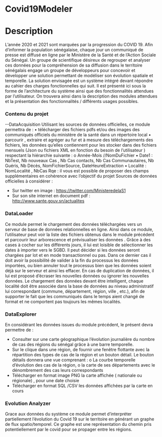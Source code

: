 # Covid19Modeler
# Description

L’année 2020 et 2021 sont marquées par la progression du COVID 19. Afin d’informer la population sénégalaise, chaque jour un communiqué de presse est diffusé en ligne par le Ministère de la Santé et de l’Action Sociale du Sénégal.
Un groupe de scientifique désireux de regrouper et analyser ces données pour la compréhension de sa diffusion dans le territoire sénégalais engage un groupe de développeurs pour concevoir et développer une solution permettant de modéliser son évolution spatiale et temporelle.
La solution envisagée est un système intégré devant répondre au cahier des charges fonctionnelles qui suit.
Il est présenté ici sous la forme de l’architecture du système ainsi que des fonctionnalités attendues par l’utilisateur. On trouvera ainsi dans la description des modules attendues et la présentation des fonctionnalités / différents usages possibles.

### Contenu du projet

--DataAcquisition
Utilisant les sources de données officielles, ce module permettra de :
• télécharger des fichiers pdfs et/ou des images des communiqués officiels du ministère de la santé dans un répertoire local
• parcourir , extraire et agréger au fur et à mesure des téléchargements des fichiers, les données qu’elles contiennent pour les stocker dans des fichiers mensuels (Json ou fichiers XML en fonction du besoin de l’utilisateur ) respectant la hiérarchie suivante :
o Année-Mois //NomDuFichier
▪ Date1 : NbTest, Nb nouveaux Cas , Nb Cas contacts, Nb Cas Communautaires, Nb Guéris, Nb Décès, NomFichierSource, DateHeureExtraction
• Localité : NomLocalité , NbCas
Rqe : il vous est possible de proposer des champs supplémentaires en cohérence avec l’objectif du projet
Sources de données officielles à considérer :
- Sur twitter en image : https://twitter.com/MinisteredelaS1
- Sur son site internet en document pdf : http://www.sante.gouv.sn/actualites

### DataLoader

Ce module permet le chargement des données téléchargées vers un serveur de base de données relationnelles en ligne. Ainsi dans ce module, l’utilisateur peut voir la liste des fichiers obtenus dans le module précédent et parcourir leur arborescence et prévisualiser les données . Grâce à des cases à cocher sur les différents jours, il lui est loisible de sélectionner les dates à importer vers le SGBD. Il peut décider si les données seront chargées par lot et en mode transactionnel ou pas. Dans ce dernier cas il doit avoir la possibilité de valider à la fin du processus les données importées, ou bien annuler tout le processus bien que les données soient déjà sur le serveur et ainsi les effacer.
En cas de duplication de données, il lui est proposé d’écraser les nouvelles données ou ignorer les nouvelles données.
Le chargement des données devant être intelligent, chaque localité doit être associée dans la base de données au niveau administratif lui correspondant (commune, département, région, ville , etc.), afin de supporter le fait que les communiqués dans le temps aient changé de format et ne comportent pas toujours les mêmes localités.

### DataExplorer

En considérant les données issues du module précédent, le présent devra permettre de :
- Consulter sur une carte géographique l’évolution journalière du nombre de cas des régions du sénégal grâce à une barre temporelle.
- Sur le clique dans une région, de fournir une fenêtre flottante avec la répartition des types de cas de la région et un bouton détail. Le bouton détails donnera une vue comprenant :
o La courbe temporelle d’évolution des cas de la région,
o la carte de ses départements avec le dénombrement des cas leurs correspondants
- Télécharger en format image PNG la carte affichée ( nationale ou régionale) , pour une date choisie
- Télécharger en format SQL /CSV les données affichées par la carte en cours

### Evolution Analyzer
Grace aux données du système ce module permet d’interpréter partiellement l’évolution du Covid 19 sur le territoire en générant un graphe de flux spatio/temporel. Ce graphe est une représentation du chemin pris potentiellement par le covid pour se propager entre les régions.


